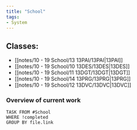 ```yaml
---
title: "School"
tags:
- System
---
```

## Classes:
- [[notes/10 - 19 School/13 13PAI/13PAI|13PAI]]
- [[notes/10 - 19 School/10 13DES/13DES|13DES]]
- [[notes/10 - 19 School/11 13DGT/13DGT|13DGT]]
- [[notes/10 - 19 School/14 13PRG/13PRG|13PRG]]
- [[notes/10 - 19 School/12 13DVC/13DVC|13DVC]]

### Overview of current work
```dataview
TASK FROM #School
WHERE !completed
GROUP BY file.link
```
